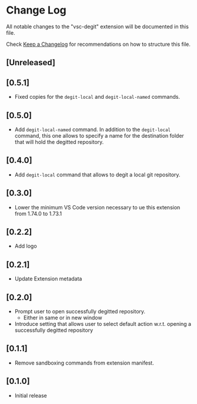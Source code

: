 # Change Log

All notable changes to the "vsc-degit" extension will be documented in this file.

Check [Keep a Changelog](http://keepachangelog.com/) for recommendations on how to structure this file.

## [Unreleased]

## [0.5.1]

- Fixed copies for the `degit-local` and `degit-local-named` commands.

## [0.5.0]

- Add `degit-local-named` command. In addition to the `degit-local` command, this one allows to specify a name for the destination folder that will hold the degitted repository.

## [0.4.0]

- Add `degit-local` command that allows to degit a local git repository.

## [0.3.0]

- Lower the minimum VS Code version necessary to ue this extension from 1.74.0 to 1.73.1

## [0.2.2]

- Add logo

## [0.2.1]

- Update Extension metadata

## [0.2.0]

- Prompt user to open successfully degitted repository.
  - Either in same or in new window
- Introduce setting that allows user to select default action w.r.t. opening a successfully degitted repository

## [0.1.1]

- Remove sandboxing commands from extension manifest.

## [0.1.0]

- Initial release
